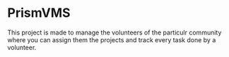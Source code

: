 # PrismVMS

This project is made to manage the volunteers of the particulr community where you can assign them the projects and track every task done by a volunteer.
